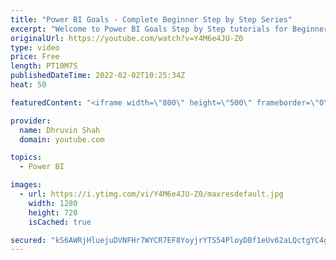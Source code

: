 ```yaml
---
title: "Power BI Goals - Complete Beginner Step by Step Series"
excerpt: "Welcome to Power BI Goals Step by Step tutorials for Beginners. During this session we will talk about Power BI Goals in Detail. We will learn Goals in Power BI from scratch. This session covers the information about What is Goals in Power BI? Why we need to use Power BI Goals? Which type of Licensing"
originalUrl: https://youtube.com/watch?v=Y4M6e4JU-Z0
type: video
price: Free
length: PT10M7S
publishedDateTime: 2022-02-02T10:25:34Z
heat: 50

featuredContent: "<iframe width=\"800\" height=\"500\" frameborder=\"0\" src=\"https://www.youtube.com/embed/Y4M6e4JU-Z0\" allow=\"accelerometer; autoplay; encrypted-media; gyroscope; picture-in-picture\" allowfullscreen></iframe>"

provider:
  name: Dhruvin Shah
  domain: youtube.com

topics:
  - Power BI

images:
  - url: https://i.ytimg.com/vi/Y4M6e4JU-Z0/maxresdefault.jpg
    width: 1280
    height: 720
    isCached: true

secured: "kS6AWRjHluejuDVNFHr7WYCR7EF8YoyjrYTS54PloyDBf1eUv62aLQctgYC4g2iwm0zPIMmrcCrrzE1BnXUB+deWozuK8KvdHH0PEEXyFkqdKxvsti4H0E0bE+MfwCRX7rY7S/0kgnVmuqzk+0dO+P8ehEAbkGdai3RT7qMXxBZOjhpCAv3pq9tXQ+ylK58DTq+drzTVb6Oz5QHZs8oFHer4NpDpf3oAaWkutuhfQCz8DxbiABuuprmNbf/tL4W1t/nAtLMiPXA1930kEL9okoeUE3NvGZALSnqlKgFw7U7YpX3T+jLcLC9QEciyw1FK12rVSMOooi3HyrymSu368dfJZbLrLgMuly0aZWL3Th7PX3A4iTy8L9s4Hepgmz1F63cvwAmurqCb3dt4jPlEiRE/cUcf+oaktQwb20TLa3U=;5PQQ8W8513frEs6Z8JDHoQ=="
---
```


